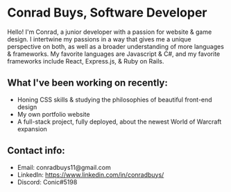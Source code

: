 <h1>Conrad Buys, Software Developer</h1>

<p>Hello! I'm Conrad, a junior developer with a passion for website & game design. I intertwine my passions in a way that gives me a unique perspective on both, as well as a broader understanding of more languages & frameworks. My favorite languages are Javascript & C#, and my favorite frameworks include React, Express.js, & Ruby on Rails.</p>

## What I've been working on recently:
<ul>
  <li>Honing CSS skills & studying the philosophies of beautiful front-end design</li>
  <li>My own portfolio website</li>
  <li>A full-stack project, fully deployed, about the newest World of Warcraft expansion</li>
</ul>

## Contact info:
<ul>
  <li>Email: conradbuys11@gmail.com</li>
  <li>LinkedIn: <a href="https://www.linkedin.com/in/conradbuys/">https://www.linkedin.com/in/conradbuys/</a></li>
  <li>Discord: Conic#5198</li>
</ul>

<!--- - 👋 Hi, I’m @conradbuys11
- 👀 I’m interested in full stack development, game development, and learning new things :)
- 🌱 I’m currently learning TypeScript & Spring, and mastering React development!
- 📫 How to reach me: e-mail (conradbuys11@gmail.com), LinkedIn (conradbuys), or Discord (Conic#5198) --->

<!--- - 💞️ I’m looking to collaborate on ... --->

<!---
conradbuys11/conradbuys11 is a ✨ special ✨ repository because its `README.md` (this file) appears on your GitHub profile.
You can click the Preview link to take a look at your changes.
--->
